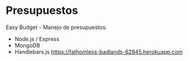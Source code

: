 # Presupuestos
Easy Budget - Manejo de presupuestos:
- Node.js / Express
- MongoDB
- Handlebars.js
https://fathomless-badlands-62845.herokuapp.com
